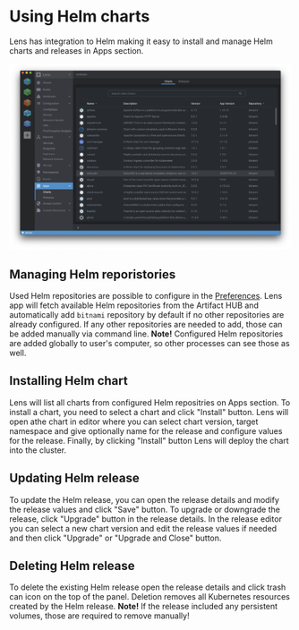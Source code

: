 # Using Helm charts

Lens has integration to Helm making it easy to install and manage Helm charts and releases in Apps section.

![Helm Charts](images/helm-charts.png)

## Managing Helm reporistories

Used Helm repositories are possible to configure in the [Preferences](/getting-started/preferences). Lens app will fetch available Helm repositories from the Artifact HUB and automatically add `bitnami` repository by default if no other repositories are already configured. If any other repositories are needed to add, those can be added manually via command line. **Note!** Configured Helm repositories are added globally to user's computer, so other processes can see those as well.


## Installing Helm chart

Lens will list all charts from configured Helm repositries on Apps section. To install a chart, you need to select a chart and click "Install" button. Lens will open athe chart in editor where you can select chart version, target namespace and give optionally name for the release and configure values for the release. Finally, by clicking "Install" button Lens will deploy the chart into the cluster.

## Updating Helm release

To update the Helm release, you can open the release details and modify the release values and click "Save" button. To upgrade or downgrade the release, click "Upgrade" button in the release details. In the release editor you can select a new chart version and edit the release values if needed and then click "Upgrade" or "Upgrade and Close" button.

## Deleting Helm release
To delete the existing Helm release open the release details and click trash can icon on the top of the panel. Deletion removes all Kubernetes resources created by the Helm release. **Note!** If the release included any persistent volumes, those are required to remove manually!